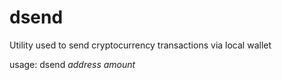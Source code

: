 # dsend
Utility used to send cryptocurrency transactions via local wallet

usage: dsend *address* *amount*
